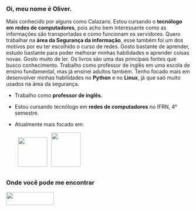 ### Oi, meu nome é Oliver.

Mais conhecido por alguns como Calazans.  Estou cursando o **tecnólogo em redes de computadores**, pois acho bem interessante como as informações são transportadas e
como funcionam os servidores.  Quero trabalhar na **área da Segurança da informação**, esse também foi um dos motívos por eu ter escolhido o curso de redes.  Gosto 
bastante de aprender, estudo bastante para poder melhorar minhas habilidades e aprender coisas novas.  Gosto muito de ler.  Os livros são uma das principais fontes que busco conhecimento.  Trabalho como professor de inglês em uma escola de ensino fundamental, mas já ensinei adultos também.  Tenho focado mais em desenvolver minhas
habilidades no **Python** e no **Linux**, já que saõ muito usados na área da segurança.

 - Trabalho como **professor de inglês**.
 - Estou cursando tecnólogo em **redes de computadores** no IFRN, 4° semestre.
 - Atualmente mais focado em:  
    
    &nbsp;&nbsp;<img width="80" height="80" src="https://cdn.jsdelivr.net/gh/devicons/devicon/icons/python/python-original-wordmark.svg" />
    &nbsp;&nbsp;<img width="80" height="93" src="https://cdn.jsdelivr.net/gh/devicons/devicon/icons/linux/linux-original.svg" />
  
##

### Onde você pode me encontrar
<a href="https://br.linkedin.com/in/oliver-calazans-28b52720b">
  <img width="130" height="35" src="https://img.shields.io/badge/linkedin-%230077B5.svg?style=for-the-badge&logo=linkedin&logoColor=white" />
</a>
